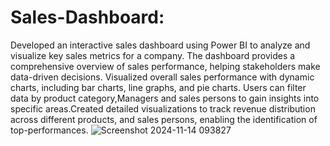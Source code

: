 # Sales-Dashboard:
Developed an interactive sales dashboard using Power BI to analyze and visualize key sales metrics for a company. The dashboard provides a comprehensive overview of sales performance, helping stakeholders make data-driven decisions.
Visualized overall sales performance with dynamic charts, including bar charts, line graphs, and pie charts. Users can filter data by product category,Managers and sales persons to gain insights into specific areas.Created detailed visualizations to track revenue distribution across different products, and sales persons, enabling the identification of top-performances.
![Screenshot 2024-11-14 093827](https://github.com/user-attachments/assets/f744a160-fdad-41c4-979b-a6ef76e49451)
